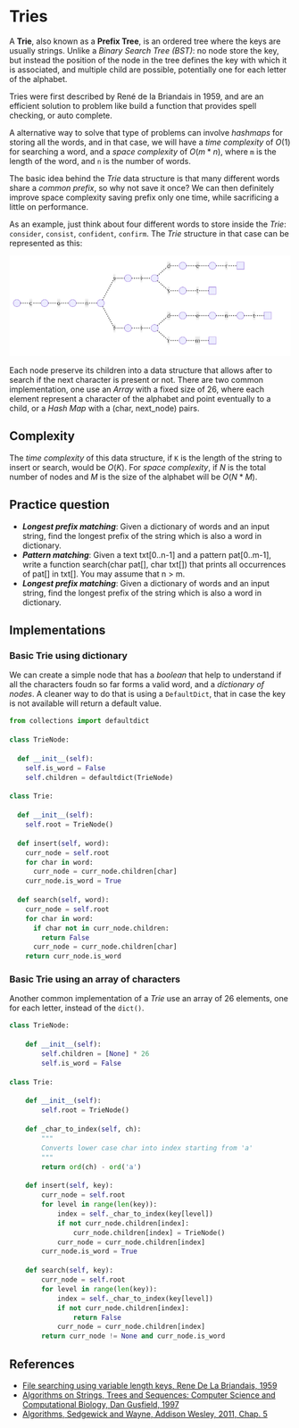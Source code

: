 # Tries

A **Trie**, also known as a **Prefix Tree**, is an ordered tree where the keys are usually strings. Unlike a _Binary Search Tree (BST)_: no node store the key, but instead the position of the node in the tree defines the key with which it is associated, and multiple child are possible, potentially one for each letter of the alphabet.

Tries were first described by René de la Briandais in 1959, and are an efficient solution to problem like build a function that provides spell checking, or auto complete.

A alternative way to solve that type of problems can involve _hashmaps_ for storing all the words, and in that case, we will have a _time complexity_ of $O(1)$ for searching a word, and a _space complexity_ of $O(m*n)$, where `m` is the length of the word, and `n` is the number of words.

The basic idea behind the _Trie_ data structure is that many different words share a _common prefix_, so why not save it once? We can then definitely improve space complexity saving prefix only one time, while sacrificing a little on performance.

As an example, just think about four different words to store inside the _Trie_: `consider`, `consist`, `confident`, `confirm`. The _Trie_ structure in that case can be represented as this:

![trie-example](../images/trie.png)

Each node preserve its children into a data structure that allows after to search if the next character is present or not. There are two common implementation, one use an _Array_ with a fixed size of 26, where each element represent a character of the alphabet and point eventually to a child, or a _Hash Map_ with a (char, next_node) pairs.

## Complexity

The _time complexity_ of this data structure, if `K` is the length of the string to insert or search, would be $O(K)$. For _space complexity_, if $N$ is the total number of nodes and $M$ is the size of the alphabet will be $O(N * M)$.

## Practice question

- ***Longest prefix matching***: Given a dictionary of words and an input string, find the longest prefix of the string which is also a word in dictionary.
- ***Pattern matching***: Given a text txt[0..n-1] and a pattern pat[0..m-1], write a function search(char pat[], char txt[]) that prints all occurrences of pat[] in txt[]. You may assume that n > m.
- ***Longest prefix matching***: Given a dictionary of words and an input string, find the longest prefix of the string which is also a word in dictionary.

## Implementations

### Basic Trie using dictionary

We can create a simple node that has a _boolean_ that help to understand if all the characters foudn so far forms a valid word, and a _dictionary of nodes_. A cleaner way to do that is using a `DefaultDict`, that in case the key is not available will return a default value.

```python
from collections import defaultdict

class TrieNode:

  def __init__(self):
    self.is_word = False
    self.children = defaultdict(TrieNode)

class Trie:

  def __init__(self):
    self.root = TrieNode()

  def insert(self, word):
    curr_node = self.root
    for char in word:
      curr_node = curr_node.children[char]
    curr_node.is_word = True

  def search(self, word):
    curr_node = self.root
    for char in word:
      if char not in curr_node.children:
        return False
      curr_node = curr_node.children[char]
    return curr_node.is_word
```

### Basic Trie using an array of characters

Another common implementation of a _Trie_ use an array of 26 elements, one for each letter, instead of the `dict()`.

```python
class TrieNode:

    def __init__(self):
        self.children = [None] * 26
        self.is_word = False

class Trie:

    def __init__(self):
        self.root = TrieNode()

    def _char_to_index(self, ch):
        """
        Converts lower case char into index starting from 'a'
        """
        return ord(ch) - ord('a')

    def insert(self, key):
        curr_node = self.root
        for level in range(len(key)):
            index = self._char_to_index(key[level])
            if not curr_node.children[index]:
                curr_node.children[index] = TrieNode()
            curr_node = curr_node.children[index]
        curr_node.is_word = True

    def search(self, key):
        curr_node = self.root
        for level in range(len(key)):
            index = self._char_to_index(key[level])
            if not curr_node.children[index]:
                return False
            curr_node = curr_node.children[index]
        return curr_node != None and curr_node.is_word
```

## References

- [File searching using variable length keys, Rene De La Briandais, 1959](https://www.semanticscholar.org/paper/File-searching-using-variable-length-keys-Briandais/3ce3f4cc1c91d03850ed84ef96a08498e018d18f)
- [Algorithms on Strings, Trees and Sequences: Computer Science and Computational Biology, Dan Gusfield, 1997](https://www.amazon.in/Algorithms-Strings-Trees-Sequences-Computational/dp/0521585198)
- [Algorithms, Sedgewick and Wayne, Addison Wesley, 2011, Chap. 5](https://www.amazon.com/Algorithms-4th-Robert-Sedgewick/dp/032157351X)
